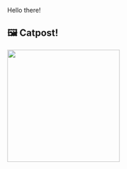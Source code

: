 Hello there!



## 🖼️ Catpost!

<sub>
    <img src="https://cdn2.thecatapi.com/images/dqj.jpg" height="256">
</sub>

